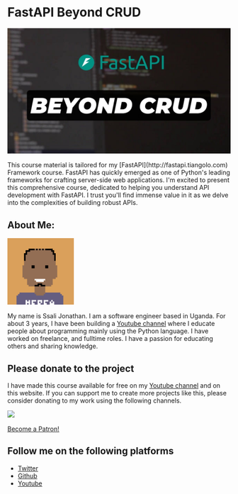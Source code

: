 # FastAPI Beyond CRUD
<p align="center">
  <img src="./img/home.jpg" alt="Description of Image">
</p>
This course material is tailored for my [FastAPI](http://fastapi.tiangolo.com) Framework course. FastAPI has quickly emerged as one of Python's leading frameworks for crafting server-side web applications. I'm excited to present this comprehensive course, dedicated to helping you understand API development with FastAPI. I trust you'll find immense value in it as we delve into the complexities of building robust APIs.

## About Me:
<img src="./img/me.png" alt="my photo" width="150">

My name is Ssali Jonathan. I am a software engineer based in Uganda. For about 3 years, I have been building a [Youtube channel](https://youtube.com/@SsaliJonathan) where I educate people about programming mainly using the Python language. I have worked on freelance, and fulltime roles. I have a passion for educating others and sharing knowledge.

## Please donate to the project
I have made this course available for free on my [Youtube channel](https://youtube.com/@SsaliJonathan) and on this website. If you can support me to create more projects like this, please consider donating to my work using the following channels.

<a href="https://www.buymeacoffee.com/jod35"><img src="https://img.buymeacoffee.com/button-api/?text=Buy me a coffee&emoji=&slug=jod35&button_colour=4cae4f&font_colour=000000&font_family=Lato&outline_colour=000000&coffee_colour=FFDD00" /></a>

<a href="https://www.patreon.com/bePatron?u=60087138" data-patreon-widget-type="become-patron-button">Become a Patron!</a><script async src="https://c6.patreon.com/becomePatronButton.bundle.js"></script>

## Follow me on the following platforms
- [Twitter](https://twitter.com/jod35_)
- [Github](https://github.com/jod35)
- [Youtube](https://youtube.com/@SsaliJonathan)
